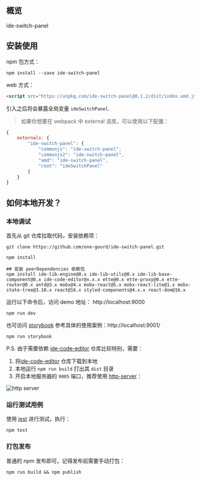 ## 概览

ide-switch-panel

## 安装使用

npm 包方式：
```shell
npm install --save ide-switch-panel
```

web 方式：
```html
<script src="https://unpkg.com/ide-switch-panel@0.1.2/dist/index.umd.js"></script>
```
引入之后将会暴露全局变量 `ideSwitchPanel`.

> 如果你想要在 webpack 中 external 该库，可以使用以下配置：
```js
{
    externals: {
        "ide-switch-panel": {
            "commonjs": "ide-switch-panel",
            "commonjs2": "ide-switch-panel",
            "amd": "ide-switch-panel",
            "root": "ideSwitchPanel"
        }
    }
}
```

## 如何本地开发？

### 本地调试

首先从 git 仓库拉取代码，安装依赖项：
```shell
git clone https://github.com/one-gourd/ide-switch-panel.git

npm install

## 安装 peerDependencies 依赖包
npm install ide-lib-engine@0.x ide-lib-utils@0.x ide-lib-base-component@0.x ide-code-editor@x.x.x ette@0.x ette-proxy@0.x ette-router@0.x antd@3.x mobx@4.x mobx-react@5.x mobx-react-lite@1.x mobx-state-tree@3.10.x react@16.x styled-components@4.x.x react-dom@16.x
```

运行以下命令后，访问 demo 地址： http://localhost:9000
```shell
npm run dev
```

也可访问 [storybook](https://github.com/storybooks/storybook) 参考具体的使用案例：http://localhost:9001/
```shell
npm run storybook
```
P.S. 由于需要依赖 [ide-code-editor](https://github.com/one-gourd/ide-code-editor) 仓库比较特别，需要：
 1. 将[ide-code-editor](https://github.com/one-gourd/ide-code-editor) 仓库下载到本地
 2. 本地运行 `npm run build` 打出其 `dist` 目录
 3. 开启本地服务器的 `9005` 端口，推荐使用 [http-server](https://www.npmjs.com/package/http-server)：

![http server](https://ws3.sinaimg.cn/large/006tNc79ly1fz6cheyqhvj30jj03kaai.jpg)

### 运行测试用例

使用 [jest](https://jestjs.io) 进行测试，执行：

```shell
npm test
```

### 打包发布

普通的 npm 发布即可，记得发布前需要手动打包：

```shell
npm run build && npm publish
```


